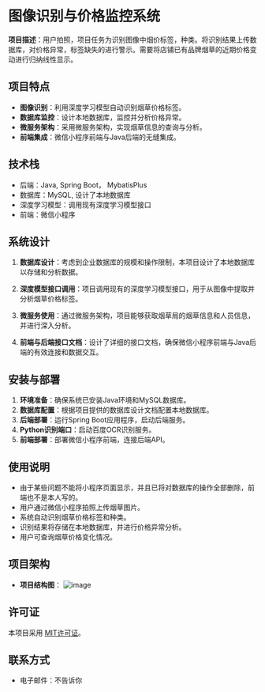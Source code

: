 # 图像识别与价格监控系统

**项目描述**：用户拍照，项目任务为识别图像中烟价标签，种类。将识别结果上传数据库，对价格异常，标签缺失的进行警示。需要将店铺已有品牌烟草的近期价格变动进行归纳线性显示。

## 项目特点

- **图像识别**：利用深度学习模型自动识别烟草价格标签。
- **数据库监控**：设计本地数据库，监控并分析价格异常。
- **微服务架构**：采用微服务架构，实现烟草信息的查询与分析。
- **前端集成**：微信小程序前端与Java后端的无缝集成。

## 技术栈

- 后端：Java, Spring Boot， MybatisPlus
- 数据库：MySQL, 设计了本地数据库
- 深度学习模型：调用现有深度学习模型接口
- 前端：微信小程序

## 系统设计

1. **数据库设计**：考虑到企业数据库的规模和操作限制，本项目设计了本地数据库以存储和分析数据。

2. **深度模型接口调用**：项目调用现有的深度学习模型接口，用于从图像中提取并分析烟草价格标签。

3. **微服务使用**：通过微服务架构，项目能够获取烟草局的烟草信息和人员信息，并进行深入分析。

4. **前端与后端接口文档**：设计了详细的接口文档，确保微信小程序前端与Java后端的有效连接和数据交互。

## 安装与部署

1. **环境准备**：确保系统已安装Java环境和MySQL数据库。
2. **数据库配置**：根据项目提供的数据库设计文档配置本地数据库。
3. **后端部署**：运行Spring Boot应用程序，启动后端服务。
4. **Python识别端口**：启动百度OCR识别服务。
5. **前端部署**：部署微信小程序前端，连接后端API。

## 使用说明
- 由于某些问题不能将小程序页面显示，并且已将对数据库的操作全部删除，前端也不是本人写的。
- 用户通过微信小程序拍照上传烟草图片。
- 系统自动识别烟草价格标签和种类。
- 识别结果将存储在本地数据库，并进行价格异常分析。
- 用户可查询烟草价格变化情况。

## 项目架构
- **项目结构图**：
![image](https://github.com/SunLi2/YanCao/blob/master/structure.png)

## 许可证

本项目采用 [MIT许可证](LICENSE)。

## 联系方式

- 电子邮件：不告诉你
